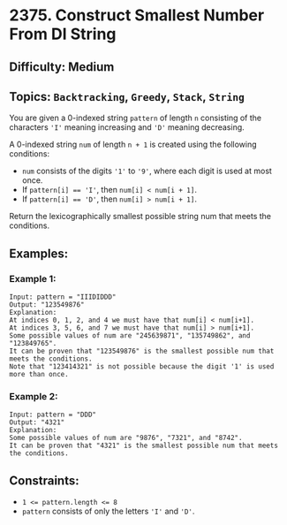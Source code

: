 # 2375. Construct Smallest Number From DI String

## Difficulty: Medium
## Topics: `Backtracking`, `Greedy`, `Stack`, `String`

You are given a 0-indexed string `pattern` of length `n` consisting of the characters `'I'` meaning increasing and `'D'` meaning decreasing.

A 0-indexed string `num` of length `n + 1` is created using the following conditions:

* `num` consists of the digits `'1'` to `'9'`, where each digit is used at most once.
* If `pattern[i] == 'I'`, then `num[i] < num[i + 1]`.
* If `pattern[i] == 'D'`, then `num[i] > num[i + 1]`.

Return the lexicographically smallest possible string num that meets the conditions.

## Examples:
### Example 1:
```
Input: pattern = "IIIDIDDD"
Output: "123549876"
Explanation:
At indices 0, 1, 2, and 4 we must have that num[i] < num[i+1].
At indices 3, 5, 6, and 7 we must have that num[i] > num[i+1].
Some possible values of num are "245639871", "135749862", and "123849765".
It can be proven that "123549876" is the smallest possible num that meets the conditions.
Note that "123414321" is not possible because the digit '1' is used more than once.
```

### Example 2:
```
Input: pattern = "DDD"
Output: "4321"
Explanation:
Some possible values of num are "9876", "7321", and "8742".
It can be proven that "4321" is the smallest possible num that meets the conditions.
```

## Constraints:
* `1 <= pattern.length <= 8`
* `pattern` consists of only the letters `'I'` and `'D'`.


